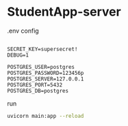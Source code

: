 # StudentApp-server

.env config
```.env

SECRET_KEY=supersecret!
DEBUG=1

POSTGRES_USER=postgres
POSTGRES_PASSWORD=123456p
POSTGRES_SERVER=127.0.0.1
POSTGRES_PORT=5432
POSTGRES_DB=postgres

```

run 

```bash
uvicorn main:app --reload

```
